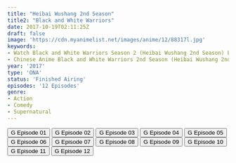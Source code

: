 ```yaml
---
title: "Heibai Wushang 2nd Season"
title2: "Black and White Warriors"
date: 2017-10-19T02:11:25Z
draft: false
image: 'https://cdn.myanimelist.net/images/anime/12/88317l.jpg'
keywords:
- Watch Black and White Warriors Season 2 (Heibai Wushang 2nd Season) English Sub
- Chinese Anime Black and White Warriors 2nd Season (Heibai Wushang 2nd Season) English Sub
year: '2017'
type: 'ONA'
status: 'Finished Airing'
episodes: '12 Episodes'
genre:
- Action
- Comedy
- Supernatural
---
```


<div class="d-g gg-5 gtc-r ai-c">
<button onclick="window.open('?gog=heibai-wushang-2nd-season-episode-1','_blank')">G Episode 01</button>
<button onclick="window.open('?gog=heibai-wushang-2nd-season-episode-2','_blank')">G Episode 02</button>
<button onclick="window.open('?gog=heibai-wushang-2nd-season-episode-3','_blank')">G Episode 03</button>
<button onclick="window.open('?gog=heibai-wushang-2nd-season-episode-4','_blank')">G Episode 04</button>
<button onclick="window.open('?gog=heibai-wushang-2nd-season-episode-5','_blank')">G Episode 05</button>
<button onclick="window.open('?gog=heibai-wushang-2nd-season-episode-6','_blank')">G Episode 06</button>
<button onclick="window.open('?gog=heibai-wushang-2nd-season-episode-7','_blank')">G Episode 07</button>
<button onclick="window.open('?gog=heibai-wushang-2nd-season-episode-8','_blank')">G Episode 08</button>
<button onclick="window.open('?gog=heibai-wushang-2nd-season-episode-9','_blank')">G Episode 09</button>
<button onclick="window.open('?gog=heibai-wushang-2nd-season-episode-10','_blank')">G Episode 10</button>
<button onclick="window.open('?gog=heibai-wushang-2nd-season-episode-11','_blank')">G Episode 11</button>
<button onclick="window.open('?gog=heibai-wushang-2nd-season-episode-12','_blank')">G Episode 12</button>
</div>